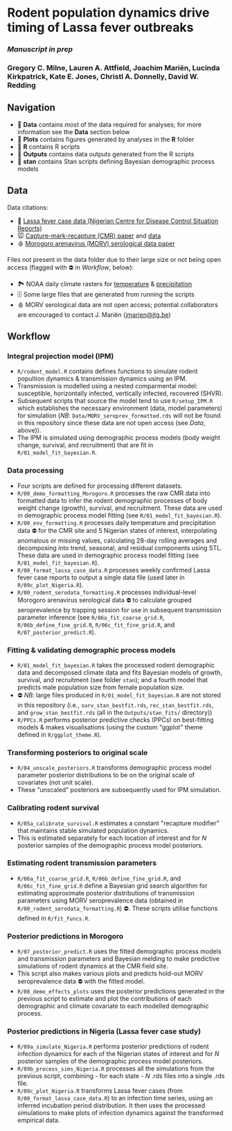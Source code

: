 # Rodent population dynamics drive timing of Lassa fever outbreaks

### _Manuscript in prep_

### Gregory  C. Milne, Lauren A. Attfield, Joachim Mariën, Lucinda Kirkpatrick, Kate E. Jones, Christl A. Donnelly, David W. Redding

## Navigation

-   📁 **Data** contains _most_ of the data required for analyses; for more information see the **Data** section below
-   📁 **Plots** contains figures generated by analyses in the **R** folder
-   📁 **R** contains R scripts
-   📁 **Outputs** contains data outputs generated from the R scripts
-   📁 **stan** contains Stan scripts defining Bayesian demographic process models

## Data

Data citations:
- 🤧 [Lassa fever case data (Nigerian Centre for Disease Control Situation Reports)](https://ncdc.gov.ng/diseases/sitreps/?cat=5&name=An%20update%20of%20Lassa%20fever%20outbreak%20in%20Nigeria)
- 🐭 [Capture-mark-recapture (CMR) paper](https://www.nature.com/articles/s41597-023-02700-3) and [data](https://zenodo.org/records/10049811)
- :drop_of_blood: [Morogoro arenavirus (MORV) serological data paper](https://besjournals.onlinelibrary.wiley.com/doi/10.1111/1365-2656.13107)

Files not present in the data folder due to their large size or not being open access (flagged with ⛔ in _Workflow_, below):
- 🏞 NOAA daily climate rasters for [temperature](https://downloads.psl.noaa.gov/Datasets/cpc_global_temp/) & [precipitation](https://downloads.psl.noaa.gov/Datasets/cpc_global_precip/)
- :file_cabinet: Some large files that are generated from running the scripts
- :drop_of_blood: MORV serological data are not open access; potential collaborators are encouraged to contact J. Mariën (jmarien@itg.be)

## Workflow

### Integral projection model (IPM)
- `R/rodent_model.R` contains defines functions to simulate rodent popultion dynamics & transmission dynamics using an IPM.
- Transmission is modelled using a nested comparmental model: susceptible, horizontally infected, vertically infected, recovered (SHVR).
- Subsequent scripts that source the model tend to use `R/setup_IPM.R` which establishes the necessary environment (data, model parameters) for simulation (_NB_: `Data/MORV_seroprev_formatted.rds` will not be found in this repository since these data are not open access (see _Data_, above)).
- The IPM is simulated using demographic process models (body weight change, survival, and recruitment) that are fit in `R/01_model_fit_bayesian.R`.

### Data processing
- Four scripts are defined for processing different datasets.
- `R/00_demo_formatting_Morogoro.R` processes the raw CMR data into formatted data to infer the rodent demographic processes of body weight change (growth), survival, and recruitment. These data are used in demographic process model fitting (see `R/01_model_fit_bayesian.R`).
- `R/00_env_formatting.R` processes daily temperature and precipitation data ⛔ for the CMR site and 5 Nigerian states of interest, interpolating anomalous or missing values, calculating 28-day rolling averages and decomposing into trend, seasonal, and residual components using STL. These data are used in demographic process model fitting (see `R/01_model_fit_bayesian.R`).
- `R/00_format_lassa_case_data.R` processes weekly confirmed Lassa fever case reports to output a single data file (used later in `R/09c_plot_Nigeria.R`).
- `R/00_rodent_serodata_formatting.R` processes individual-level Morogoro arenavirus serological data ⛔ to calculate grouped seroprevalence by trapping session for use in subsequent transmission parameter inference (see `R/06a_fit_coarse_grid.R`, `R/06b_define_fine_grid.R`, `R/06c_fit_fine_grid.R`, and `R/07_posterior_predict.R`).

### Fitting & validating demographic process models
- `R/01_model_fit_bayesian.R` takes the processed rodent demographic data and decomposed climate data and fits Bayesian models of growth, survival, and recruitment (see folder `stan`); and a fourth model that predicts male population size from female population size.
- ⛔ _NB_: large files produced in `R/01_model_fit_bayesian.R` are not stored in this repository (i.e., `surv_stan_bestfit.rds`, `rec_stan_bestfit.rds`, and `grow_stan_bestfit.rds` (all in the `Outputs/stan_fits/` directory))
- `R/PPCs.R` performs posterior predictive checks (PPCs) on best-fitting models & makes visualisations (using the custom "ggplot" theme defined in `R/ggplot_theme.R`).

### Transforming posteriors to original scale
- `R/04_unscale_posteriors.R` transforms demographic process model parameter posterior distributions to be on the original scale of covariates (not unit scale).
- These "unscaled" posteriors are subsequently used for IPM simulation.

### Calibrating rodent survival
- `R/05a_calibrate_survival.R` estimates a constant "recapture modifier" that maintains stable simulated population dynamics.
- This is estimated separately for each location of interest and for _N_ posterior samples of the demographic process model posteriors.

### Estimating rodent transmission parameters
- `R/06a_fit_coarse_grid.R`, `R/06b_define_fine_grid.R`, and `R/06c_fit_fine_grid.R` define a Bayesian grid search algorithm for estimating approximate posterior distributions of transmission parameters using MORV seroprevalence data (obtained in `R/00_rodent_serodata_formatting.R`) ⛔. These scripts utilise functions defined in `R/fit_funcs.R`.

### Posterior predictions in Morogoro
- `R/07_posterior_predict.R` uses the fitted demographic process models and transmission parameters and Bayesian melding to make predictive simulations of rodent dynamics at the CMR field site.
- This script also makes various plots and predicts hold-out MORV seroprevalence data ⛔ with the fitted model.
- `R/08_demo_effects_plots` uses the posterior predictions generated in the previous script to estimate and plot the contributions of each demographic and climate covariate to each modelled demographic process.

### Posterior predictions in Nigeria (Lassa fever case study)
- `R/09a_simulate_Nigeria.R` performs posterior predictions of rodent infection dynamics for each of the Nigerian states of interest and for _N_ posterior samples of the demographic process model posteriors.
- `R/09b_process_sims_Nigeria.R` processes all the simulations from the previous script, combining - for each state - _N_ .rds files into a single .rds file.
- `R/09c_plot_Nigeria.R` transforms Lassa fever cases (from `R/00_format_lassa_case_data.R`) to an infection time series, using an inferred incubation period distribution. It then uses the processed simulations to make plots of infection dynamics against the transformed empirical data.
